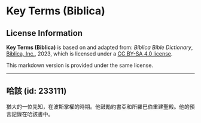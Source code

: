# Key Terms (Biblica)

## License Information

**Key Terms (Biblica)** is based on and adapted from: _Biblica Bible Dictionary_, [Biblica, Inc.](https://www.biblica.com/), 2023, which is licensed under a [CC BY-SA 4.0 license](https://creativecommons.org/licenses/by-sa/4.0/legalcode.en).

This markdown version is provided under the same license.



--------------------------------

## 哈該 (id: 233111)

猶大的一位先知，在波斯掌權的時期。他鼓勵約書亞和所羅巴伯重建聖殿。他的預言記錄在哈該書中。


